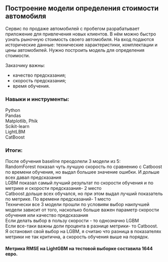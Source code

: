 ## Построение модели определения стоимости автомобиля

Сервис по продаже автомобилей с пробегом разрабатывает приложение для привлечения новых клиентов. В нём можно быстро узнать рыночную стоимость своего автомобиля. На вход подаются исторические данные: технические характеристики, комплектации и цены автомобилей. Нужно построить модель для определения стоимости.

Заказчику важны:  
- качество предсказания;
- скорость предсказания;
- время обучения.

### Навыки и инструменты:  
Python  
Pandas  
Matplotlib, Phik  
Scikit-learn  
LightLBM  
CatBoost  

### Итоги:
После обучения baseline преодолели 3 модели из 5:  
RandomForest показал чуть лучшую скорость по сравнению с Catboost по времени обучения, но выдал большее значение ошибки. И дольше всех давал предсказания  
LGBM показал самый лучший результат по скорости обучения и по метрике и скорости предсказания- 2 место  
Catboost дольше всех обучался, но при этом выдал лучший показатель по метрике. По времени предсказаний- 1 место  
Технически все 3 модели прошли по условиям выбор наилучшей модели зависит от того, насколько больше важен параметр скорости обучения или качество предсказания  
Если делать выбор в пользу скорости - то однозначно LGBM  
Если все-таки важны доли процента в разнице метрики- то Catboost.  
Я остановил свой выбор на LGBM, я считаю что разница в показателях метрики не так критична, а скорость обучения выше на порядок.  

#### Метрика RMSE на LightGBM на тестовой выборке составила 1644 евро.

